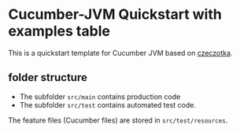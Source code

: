 # Cucumber-JVM Quickstart with examples table
This is a quickstart template for Cucumber JVM based on [czeczotka](https://github.com/czeczotka/cucumber-jvm-maven).

## folder structure

- The subfolder `src/main` contains production code
- The subfolder `src/test` contains automated test code.

The feature files (Cucumber files) are stored in `src/test/resources`.  


